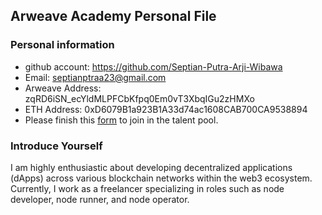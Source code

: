## Arweave Academy Personal File

### Personal information

- github account: https://github.com/Septian-Putra-Arji-Wibawa
- Email: septianptraa23@gmail.com
- Arweave Address: zqRD6iSN_ecYldMLPFCbKfpq0Em0vT3XbqIGu2zHMXo
- ETH Address: 0xD6079B1a923B1A33d74ac1608CAB700CA9538894
- Please finish this [form](https://docs.google.com/forms/d/e/1FAIpQLSfWA5fIIcBgmRppm3jNz5vmf9Mai_QMVil-2pO4r7YKn_Zhtw/viewform?usp=sf_link) to join in the talent pool.

### Introduce Yourself
I am highly enthusiastic about developing decentralized applications (dApps) across various blockchain networks within the web3 ecosystem. Currently, I work as a freelancer specializing in roles such as node developer, node runner, and node operator.